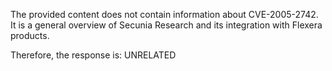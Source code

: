 The provided content does not contain information about CVE-2005-2742. It is a general overview of Secunia Research and its integration with Flexera products.

Therefore, the response is: UNRELATED